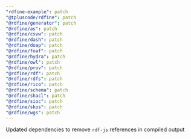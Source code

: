 ```yaml
---
"rdfine-example": patch
"@tpluscode/rdfine": patch
"@rdfine/generator": patch
"@rdfine/as": patch
"@rdfine/csvw": patch
"@rdfine/dash": patch
"@rdfine/doap": patch
"@rdfine/foaf": patch
"@rdfine/hydra": patch
"@rdfine/owl": patch
"@rdfine/prov": patch
"@rdfine/rdf": patch
"@rdfine/rdfs": patch
"@rdfine/rico": patch
"@rdfine/schema": patch
"@rdfine/shacl": patch
"@rdfine/sioc": patch
"@rdfine/skos": patch
"@rdfine/wgs": patch
---
```


Updated dependencies to remove `rdf-js` references in compiled output
